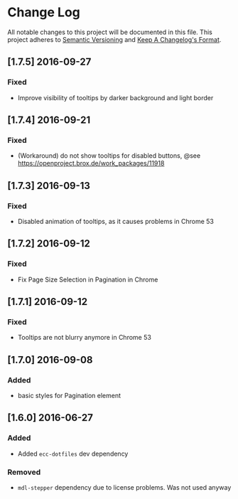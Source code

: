 # Change Log
All notable changes to this project will be documented in this file.
This project adheres to [Semantic Versioning](http://semver.org/) and [Keep A Changelog's Format](http://keepachangelog.com/).

## [1.7.5] 2016-09-27

### Fixed
- Improve visibility of tooltips by darker background and light border

## [1.7.4] 2016-09-21

### Fixed
- (Workaround) do not show tooltips for disabled buttons, @see https://openproject.brox.de/work_packages/11918

## [1.7.3] 2016-09-13

### Fixed
- Disabled animation of tooltips, as it causes problems in Chrome 53

## [1.7.2] 2016-09-12

### Fixed
- Fix Page Size Selection in Pagination in Chrome

## [1.7.1] 2016-09-12

### Fixed
- Tooltips are not blurry anymore in Chrome 53

## [1.7.0] 2016-09-08

### Added
- basic styles for Pagination element

## [1.6.0] 2016-06-27

### Added
- Added `ecc-dotfiles` dev dependency

### Removed
- `mdl-stepper` dependency due to license problems. Was not used anyway
